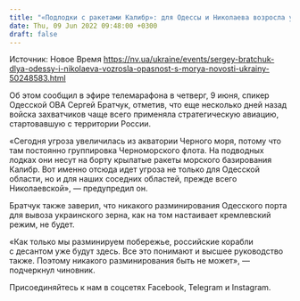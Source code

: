 ```yaml
---
title: "«Подлодки с ракетами Калибр»: для Одессы и Николаева возросла угроза атаки РФ с моря — Братчук"
date: Thu, 09 Jun 2022 09:48:00 +0300
draft: false
---
```

Источник: Новое Время https://nv.ua/ukraine/events/sergey-bratchuk-dlya-odessy-i-nikolaeva-vozrosla-opasnost-s-morya-novosti-ukrainy-50248583.html


Об этом сообщил в эфире телемарафона в четверг, 9 июня, спикер Одесской ОВА Сергей Братчук, отметив, что еще несколько дней назад войска захватчиков чаще всего применяла стратегическую авиацию, стартовавшую с территории России.

«Сегодня угроза увеличилась из акватории Черного моря, потому что там постоянно группировка Черноморского флота. На подводных лодках они несут на борту крылатые ракеты морского базирования Калибр. Вот именно отсюда идет угроза не только для Одесской области, но и для наших соседних областей, прежде всего Николаевской», — предупредил он.

Братчук также заверил, что никакого разминирования Одесского порта для вывоза украинского зерна, как на том настаивает кремлевский режим, не будет.

«Как только мы разминируем побережье, российские корабли с десантом уже будут здесь. Все это понимают и высшее руководство также. Поэтому никакого разминирования быть не может», — подчеркнул чиновник.

Присоединяйтесь к нам в соцсетях Facebook, Telegram и Instagram.

